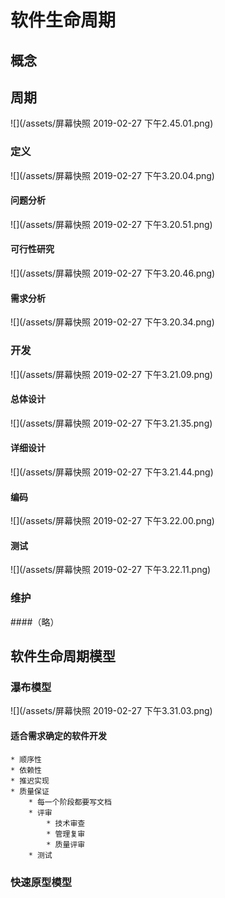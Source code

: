 # 软件生命周期

## 概念


## 周期

![](/assets/屏幕快照 2019-02-27 下午2.45.01.png)

### 定义

![](/assets/屏幕快照 2019-02-27 下午3.20.04.png)

#### 问题分析

![](/assets/屏幕快照 2019-02-27 下午3.20.51.png)

#### 可行性研究

![](/assets/屏幕快照 2019-02-27 下午3.20.46.png)

#### 需求分析

![](/assets/屏幕快照 2019-02-27 下午3.20.34.png)

### 开发

![](/assets/屏幕快照 2019-02-27 下午3.21.09.png)

#### 总体设计

![](/assets/屏幕快照 2019-02-27 下午3.21.35.png)

#### 详细设计

![](/assets/屏幕快照 2019-02-27 下午3.21.44.png)

#### 编码

![](/assets/屏幕快照 2019-02-27 下午3.22.00.png)

#### 测试

![](/assets/屏幕快照 2019-02-27 下午3.22.11.png)

### 维护

####（略）

## 软件生命周期模型

### 瀑布模型

![](/assets/屏幕快照 2019-02-27 下午3.31.03.png)

#### 适合需求确定的软件开发

    * 顺序性
    * 依赖性
    * 推迟实现
    * 质量保证
        * 每一个阶段都要写文档
        * 评审
            * 技术审查
            * 管理复审
            * 质量评审
        * 测试
        
        
### 快速原型模型

#### 
    















